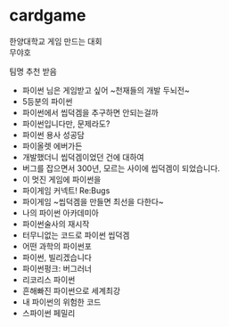 # cardgame
한양대학교 게임 만드는 대회<br>
무야호

팀명 추천 받음
  - 파이썬 님은 게임받고 싶어 ~천재들의 개발 두뇌전~
  - 5등분의 파이썬
  - 파이썬에서 씹덕겜을 추구하면 안되는걸까
  - 파이썬입니다만, 문제라도?
  - 파이썬 용사 성공담
  - 파이올렛 에버가든
  - 개발했더니 씹덕겜이었던 건에 대하여
  - 버그를 잡으면서 300년, 모르는 사이에 씹덕겜이 되었습니다.
  - 이 멋진 게임에 파이썬을
  - 파이게임 커넥트! Re:Bugs
  - 파이게임 ~씹덕겜을 만들면 최선을 다한다~
  - 나의 파이썬 아카데미아
  - 파이썬술사의 재시작
  - 터무니없는 코드로 파이썬 씹덕겜
  - 어떤 과학의 파이썬포
  - 파이썬, 빌리겠습니다
  - 파이썬펑크: 버그러너
  - 리코리스 파이썬
  - 흔해빠진 파이썬으로 세계최강
  - 내 파이썬의 위험한 코드
  - 스파이썬 페밀리